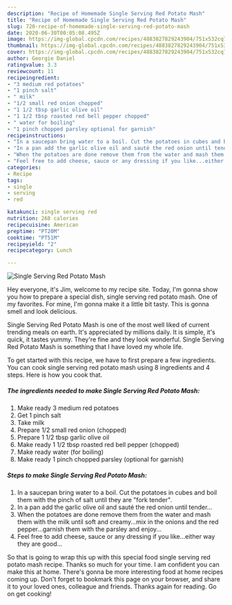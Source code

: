 ```yaml
---
description: "Recipe of Homemade Single Serving Red Potato Mash"
title: "Recipe of Homemade Single Serving Red Potato Mash"
slug: 720-recipe-of-homemade-single-serving-red-potato-mash
date: 2020-06-30T00:05:08.495Z
image: https://img-global.cpcdn.com/recipes/4883827829243904/751x532cq70/single-serving-red-potato-mash-recipe-main-photo.jpg
thumbnail: https://img-global.cpcdn.com/recipes/4883827829243904/751x532cq70/single-serving-red-potato-mash-recipe-main-photo.jpg
cover: https://img-global.cpcdn.com/recipes/4883827829243904/751x532cq70/single-serving-red-potato-mash-recipe-main-photo.jpg
author: Georgie Daniel
ratingvalue: 3.3
reviewcount: 11
recipeingredient:
- "3 medium red potatoes"
- "1 pinch salt"
- " milk"
- "1/2 small red onion chopped"
- "1 1/2 tbsp garlic olive oil"
- "1 1/2 tbsp roasted red bell pepper chopped"
- " water for boiling"
- "1 pinch chopped parsley optional for garnish"
recipeinstructions:
- "In a saucepan bring water to a boil. Cut the potatoes in cubes and boil them with the pinch of salt until they are &#34;fork tender&#34;."
- "In a pan add the garlic olive oil and sauté the red onion until tender..."
- "When the potatoes are done remove them from the water and mash them with the milk until soft and creamy...mix in the onions and the red pepper...garnish them with the parsley and enjoy..."
- "Feel free to add cheese, sauce or any dressing if you like...either way they are good..."
categories:
- Recipe
tags:
- single
- serving
- red

katakunci: single serving red 
nutrition: 268 calories
recipecuisine: American
preptime: "PT20M"
cooktime: "PT51M"
recipeyield: "2"
recipecategory: Lunch

---
```



![Single Serving Red Potato Mash](https://img-global.cpcdn.com/recipes/4883827829243904/751x532cq70/single-serving-red-potato-mash-recipe-main-photo.jpg)

Hey everyone, it's Jim, welcome to my recipe site. Today, I'm gonna show you how to prepare a special dish, single serving red potato mash. One of my favorites. For mine, I'm gonna make it a little bit tasty. This is gonna smell and look delicious.

Single Serving Red Potato Mash is one of the most well liked of current trending meals on earth. It's appreciated by millions daily. It is simple, it's quick, it tastes yummy. They're fine and they look wonderful. Single Serving Red Potato Mash is something that I have loved my whole life.




To get started with this recipe, we have to first prepare a few ingredients. You can cook single serving red potato mash using 8 ingredients and 4 steps. Here is how you cook that.

<!--inarticleads1-->

##### The ingredients needed to make Single Serving Red Potato Mash:

1. Make ready 3 medium red potatoes
1. Get 1 pinch salt
1. Take  milk
1. Prepare 1/2 small red onion (chopped)
1. Prepare 1 1/2 tbsp garlic olive oil
1. Make ready 1 1/2 tbsp roasted red bell pepper (chopped)
1. Make ready  water (for boiling)
1. Make ready 1 pinch chopped parsley (optional for garnish)




<!--inarticleads2-->

##### Steps to make Single Serving Red Potato Mash:

1. In a saucepan bring water to a boil. Cut the potatoes in cubes and boil them with the pinch of salt until they are &#34;fork tender&#34;.
1. In a pan add the garlic olive oil and sauté the red onion until tender...
1. When the potatoes are done remove them from the water and mash them with the milk until soft and creamy...mix in the onions and the red pepper...garnish them with the parsley and enjoy...
1. Feel free to add cheese, sauce or any dressing if you like...either way they are good...




So that is going to wrap this up with this special food single serving red potato mash recipe. Thanks so much for your time. I am confident you can make this at home. There's gonna be more interesting food at home recipes coming up. Don't forget to bookmark this page on your browser, and share it to your loved ones, colleague and friends. Thanks again for reading. Go on get cooking!
